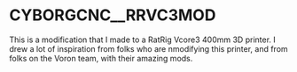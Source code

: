 # CYBORGCNC__RRVC3MOD
This is a modification that I made to a RatRig Vcore3 400mm 3D printer.  I drew a lot of inspiration from folks who are nmodifying this printer, and from folks on the Voron team,
with their amazing mods.
